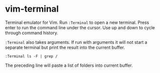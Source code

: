 # vim-terminal

Terminal emulator for Vim. Run `:Terminal` to open a new terminal. Press enter to run the command line under the cursor. Use up and down to cycle through command history.

`:Terminal` also takes arguments. If run with arguments it will not start a separate terminal but print the result into the current buffer.

```shell
:Terminal ls -F | grep /
```
The preceding line will paste a list of folders into current buffer.
